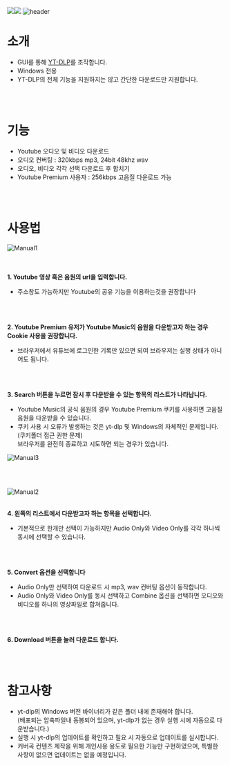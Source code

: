 <img src="https://img.shields.io/badge/Python-3776AB?style=flat&logo=React&logoColor=white"/><img src="https://img.shields.io/badge/Windows-0078D4?style=flat&logo=React&logoColor=white"/>
![header](https://capsule-render.vercel.app/api?type=soft&color=0:C29EFF,100:A6C4FF&height=100&section=header&text=YTDL-GUI&fontSize=70&desc=Front-end%20of%20yt-dlp%20for%20Windows&fontColor=ffffff&descAlign=55&descAlignY=85)
<br>
# 소개
<ul dir="auto">
  <li>GUI를 통해 <a href="https://github.com/yt-dlp/yt-dlp)https://github.com/yt-dlp/yt-dlp">YT-DLP</a>를 조작합니다.</li>
  <li>Windows 전용</li>
  <li>YT-DLP의 전체 기능을 지원하지는 않고 간단한 다운로드만 지원합니다.</li>  
</ul>

<br><br>
# 기능
<ul dir="auto">
  <li>Youtube 오디오 및 비디오 다운로드</li>  
  <li>오디오 컨버팅 : 320kbps mp3, 24bit 48khz wav</li>
  <li>오디오, 비디오 각각 선택 다운로드 후 합치기</li>
  <li>Youtube Premium 사용자 : 256kbps 고음질 다운로드 가능</li>
</ul>

<br><br>
# 사용법
![Manual1](https://github.com/hangoon-p/Youtube-Downloader-YT-DLP-GUI-for-Windows-/assets/11846563/6879e83b-ddef-4061-b07f-83e05181fac6)

<br><br><strong>1. Youtube 영상 혹은 음원의 url을 입력합니다.</strong>
   <ul dir="auto">
   <li>주소창도 가능하지만 Youtube의 공유 기능을 이용하는것을 권장합니다</li></ul><br>
   
<br><strong>2. Youtube Premium 유저가 Youtube Music의 음원을 다운받고자 하는 경우 Cookie 사용을 권장합니다.</strong>
   <ul dir="auto">
   <li>브라우저에서 유튜브에 로그인한 기록만 있으면 되여 브라우저는 실행 상태가 아니어도 됩니다.</li>
   </ul><br>
   
<br><strong>3. Search 버튼을 누르면 잠시 후 다운받을 수 있는 항목의 리스트가 나타납니다.</strong>
   <ul dir="auto">
   <li>Youtube Music의 공식 음원의 경우 Youtube Premium 쿠키를 사용하면 고음질 음원을 다운받을 수 있습니다.</li>
   <li>쿠키 사용 시 오류가 발생하는 것은 yt-dlp 및 Windows의 자체적인 문제입니다. (쿠키폴더 접근 권한 문제)<br>브라우저를 완전히 종료하고 시도하면 되는 경우가 있습니다.</li></ul>   
   
![Manual3](https://github.com/hangoon-p/Youtube-Downloader-YT-DLP-GUI-for-Windows-/assets/11846563/7c2d45c6-ca4c-40f8-a663-1a31e4f45bf0)
  
   <br><br>

![Manual2](https://github.com/hangoon-p/Youtube-Downloader-YT-DLP-GUI-for-Windows-/assets/11846563/2428742c-2826-431e-b5fa-a64bc61224f0)

<br><strong>4. 왼쪽의 리스트에서 다운받고자 하는 항목을 선택합니다.</strong>
   <ul dir="auto">
   <li>기본적으로 한개만 선택이 가능하지만 Audio Only와 Video Only를 각각 하나씩 동시에 선택할 수 있습니다.</li></ul><br>
   
<br><strong>5. Convert 옵션을 선택합니다</strong>
   <ul dir="auto">
   <li>Audio Only만 선택하여 다운로드 시 mp3, wav 컨버팅 옵션이 동작합니다.</li>
   <li>Audio Only와 Video Only를 동시 선택하고 Combine 옵션을 선택하면 오디오와 비디오를 하나의 영상파일로 합쳐줍니다.</li></ul><br>
   
<br><strong>6. Download 버튼을 눌러 다운로드 합니다.</strong>

<br><br>
# 참고사항
<ul dir="auto">
  <li>yt-dlp의 Windows 버전 바이너리가 같은 폴더 내에 존재해야 합니다.<br>(배포되는 압축파일내 동봉되어 있으며, yt-dlp가 없는 경우 실행 시에 자동으로 다운받습니다.)</li>
  <li>실행 시 yt-dlp의 업데이트를 확인하고 필요 시 자동으로 업데이트를 실시합니다.</li>
  <li>커버곡 컨텐츠 제작을 위해 개인사용 용도로 필요한 기능만 구현하였으며, 특별한 사항이 없으면 업데이트는 없을 예정입니다.</li>
</ul>
